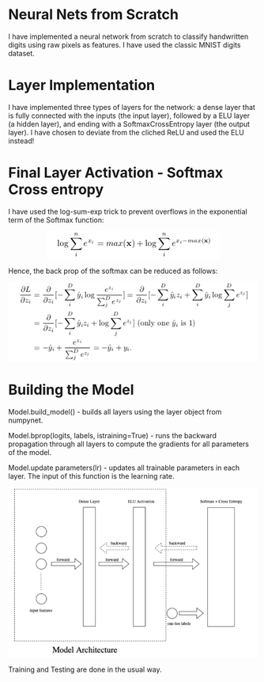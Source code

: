# Neural Nets from Scratch

I have implemented a neural network from scratch to classify handwritten digits using raw pixels as features. I have used the classic MNIST digits dataset.

# Layer Implementation

I have implemented three types of layers for the network: a dense layer that is fully connected with the inputs (the input layer), followed by a ELU layer (a hidden layer), and ending with a SoftmaxCrossEntropy layer (the output layer). I have chosen to deviate from the cliched ReLU and used the ELU instead!

# Final Layer Activation - Softmax Cross entropy

I have used the log-sum-exp trick to prevent overflows in the exponential term of the Softmax function:

<p align="center">
  <img align="center" src="1.png">
</p>


Hence, the back prop of the softmax can be reduced as follows:
<p align="center">
  <img align="center" src="2.png">
</p>

# Building the Model

Model.build_model() - builds all layers using the layer object from numpynet.

Model.bprop(logits, labels, istraining=True) - runs the backward propagation through all layers to compute the gradients for all parameters of the model.

Model.update parameters(lr) - updates all trainable parameters in each layer. The input of this function is the learning rate.

<p align="center">
  <img align="center" src="3.png">
</p>

Training and Testing are done in the usual way.
